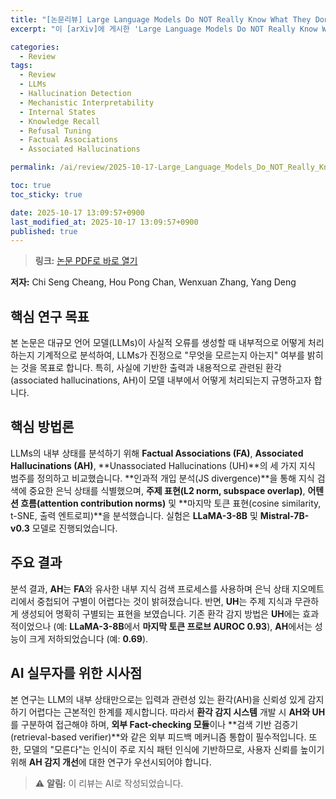 ```yaml
---
title: "[논문리뷰] Large Language Models Do NOT Really Know What They Don't Know"
excerpt: "이 [arXiv]에 게시한 'Large Language Models Do NOT Really Know What They Don't Know' 논문에 대한 자세한 리뷰입니다."

categories:
  - Review
tags:
  - Review
  - LLMs
  - Hallucination Detection
  - Mechanistic Interpretability
  - Internal States
  - Knowledge Recall
  - Refusal Tuning
  - Factual Associations
  - Associated Hallucinations

permalink: /ai/review/2025-10-17-Large_Language_Models_Do_NOT_Really_Know_What_They_Dont_Know/

toc: true
toc_sticky: true

date: 2025-10-17 13:09:57+0900
last_modified_at: 2025-10-17 13:09:57+0900
published: true
---
```

> **링크:** [논문 PDF로 바로 열기](https://arxiv.org/abs/2510.09033)

**저자:** Chi Seng Cheang, Hou Pong Chan, Wenxuan Zhang, Yang Deng



## 핵심 연구 목표
본 논문은 대규모 언어 모델(LLMs)이 사실적 오류를 생성할 때 내부적으로 어떻게 처리하는지 기계적으로 분석하여, LLMs가 진정으로 "무엇을 모르는지 아는지" 여부를 밝히는 것을 목표로 합니다. 특히, 사실에 기반한 출력과 내용적으로 관련된 환각(associated hallucinations, AH)이 모델 내부에서 어떻게 처리되는지 규명하고자 합니다.

## 핵심 방법론
LLMs의 내부 상태를 분석하기 위해 **Factual Associations (FA)**, **Associated Hallucinations (AH)**, **Unassociated Hallucinations (UH)**의 세 가지 지식 범주를 정의하고 비교했습니다. **인과적 개입 분석(JS divergence)**을 통해 지식 검색에 중요한 은닉 상태를 식별했으며, **주제 표현(L2 norm, subspace overlap)**, **어텐션 흐름(attention contribution norms)** 및 **마지막 토큰 표현(cosine similarity, t-SNE, 출력 엔트로피)**을 분석했습니다. 실험은 **LLaMA-3-8B** 및 **Mistral-7B-v0.3** 모델로 진행되었습니다.

## 주요 결과
분석 결과, **AH**는 **FA**와 유사한 내부 지식 검색 프로세스를 사용하며 은닉 상태 지오메트리에서 중첩되어 구별이 어렵다는 것이 밝혀졌습니다. 반면, **UH**는 주제 지식과 무관하게 생성되어 명확히 구별되는 표현을 보였습니다. 기존 환각 감지 방법은 **UH**에는 효과적이었으나 (예: **LLaMA-3-8B**에서 **마지막 토큰 프로브 AUROC 0.93**), **AH**에서는 성능이 크게 저하되었습니다 (예: **0.69**).

## AI 실무자를 위한 시사점
본 연구는 LLM의 내부 상태만으로는 입력과 관련성 있는 환각(AH)을 신뢰성 있게 감지하기 어렵다는 근본적인 한계를 제시합니다. 따라서 **환각 감지 시스템** 개발 시 **AH와 UH**를 구분하여 접근해야 하며, **외부 Fact-checking 모듈**이나 **검색 기반 검증기(retrieval-based verifier)**와 같은 외부 피드백 메커니즘 통합이 필수적입니다. 또한, 모델의 "모른다"는 인식이 주로 지식 패턴 인식에 기반하므로, 사용자 신뢰를 높이기 위해 **AH 감지 개선**에 대한 연구가 우선시되어야 합니다.

> ⚠️ **알림:** 이 리뷰는 AI로 작성되었습니다.